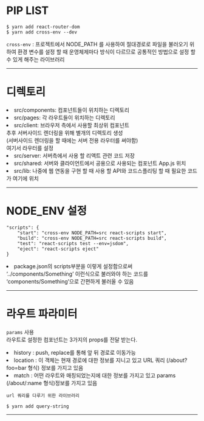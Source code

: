 <h1>PIP LIST</h1>

```code 
$ yarn add react-router-dom
$ yarn add cross-env --dev
```
`cross-env` : 프로젝트에서 NODE_PATH 를 사용하여 절대경로로 파일을 불러오기 위하여 환경 변수를 설정 할 때 운영체제마다 방식이 다르므로 공통적인 방법으로 설정 할 수 있게 해주는 라이브러리

---

<h1>디렉토리</h1>
<li>src/components: 컴포넌트들이 위치하는 디렉토리<br>

<li>src/pages: 각 라우트들이 위치하는 디렉토리<br>

<li>src/client: 브라우저 측에서 사용할 최상위 컴포넌트 <br>
추후 서버사이드 렌더링을 위해 별개의 디렉토리 생성<br>
(서버사이드 렌더링을 할 때에는 서버 전용 라우터를 써야함) <br>여기서 라우터를 설정

<li>src/server: 서버측에서 사용 할 리액트 관련 코드 저장<br>
<li>src/shared: 서버와 클라이언트에서 공용으로 사용되는 컴포넌트 App.js 위치<br>

<li>src/lib: 나중에 웹 연동을 구현 할 때 사용 할 API와 코드스플리팅 할 때 필요한 코드가 여기에 위치

---

<h1>NODE_ENV 설정</h1>

    "scripts": {
        "start": "cross-env NODE_PATH=src react-scripts start",
        "build": "cross-env NODE_PATH=src react-scripts build",
        "test": "react-scripts test --env=jsdom",
        "eject": "react-scripts eject"
    }
<li>package.json의 scripts부분을 이렇게 설정함으로써  ‘../components/Something’ 이런식으로 불러와야 하는 코드를 ‘components/Something’으로 간편하게 불러올 수 있음

---
<h1>라우트 파라미터</h1>

`params` 사용<br>
라우트로 설정한 컴포넌트는 3가지의 props를 전달 받는다.
<li>history : push, replace를 통해 앞 뒤 경로로 이동가능
<li>location : 이 객체는 현재 경로에 대한 정보를 지니고 있고  URL 쿼리 (/about?foo=bar 형식) 정보를 가지고 있음
<li>match : 어떤 라우트와 매칭되었는지에 대한 정보를 가지고 있고 params (/about/:name 형식)정보를 가지고 있음

`url 쿼리를 다루기 위한 라이브러리`
```
$ yarn add query-string
```



---




